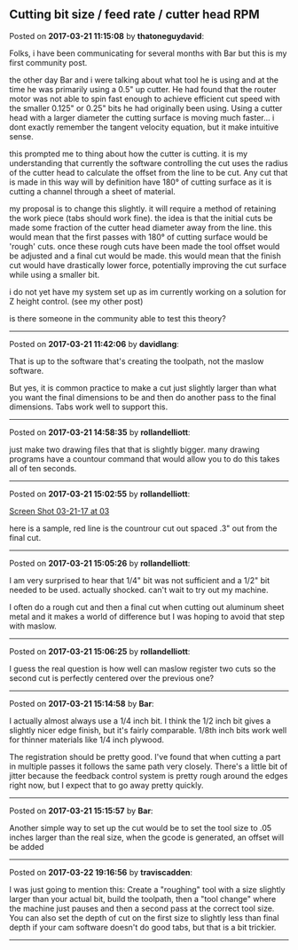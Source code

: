 ## Cutting bit size / feed rate / cutter head RPM
Posted on **2017-03-21 11:15:08** by **thatoneguydavid**:

Folks, i have been communicating for several months with Bar but this is my first community post.



the other day Bar and i were talking about what tool he is using and at the time he was primarily using a 0.5" up cutter.   He had found that the router motor was not able to spin fast enough to achieve efficient cut speed with the smaller 0.125" or 0.25" bits he had originally been using.   Using a cutter head with a larger diameter the cutting surface is moving much faster... i dont exactly remember the tangent velocity equation, but it make intuitive sense.    



this prompted me to thing about how the cutter is cutting.  it is my understanding that currently the software controlling the cut uses the radius of the cutter head to calculate the offset from the line to be cut.   Any cut that is made in this way will by definition have 180° of cutting surface as it is cutting a channel through a sheet of material.  

my proposal is to change this slightly.  it will require a method of retaining the work piece (tabs should work fine).  the idea is that the initial cuts be made  some fraction of the cutter head diameter away from the line.  this would mean that the first passes with 180° of cutting surface would be 'rough' cuts.  once these rough cuts have been made the tool offset would be adjusted and a final cut would be made.  this would mean that the finish cut would have drastically lower force, potentially improving the cut surface while using a smaller bit.



i do not yet have my system set up as im currently working on a solution for Z height control.  (see my other post)  



is there someone in the community able to test this theory?

---

Posted on **2017-03-21 11:42:06** by **davidlang**:

That is up to the software that's creating the toolpath, not the maslow software.



But yes, it is common practice to make a cut just slightly larger than what you want the final dimensions to be and then do another pass to the final dimensions. Tabs work well to support this.

---

Posted on **2017-03-21 14:58:35** by **rollandelliott**:

just make two drawing files that that is slightly bigger. many drawing programs have a countour command that would allow you to do this takes all of ten seconds.

---

Posted on **2017-03-21 15:02:55** by **rollandelliott**:

[Screen Shot 03-21-17 at 03](/images/qc/qcxj_screenshot032117at03.01pm.png.jpg) 

here is a sample, red line is the countrour cut out spaced .3" out from the final cut.

---

Posted on **2017-03-21 15:05:26** by **rollandelliott**:

I am very surprised to hear that 1/4" bit was not sufficient and a 1/2" bit needed to be used. actually shocked. can't wait to try out my machine.

I often do a rough cut and then a final cut when cutting out aluminum sheet metal and it makes a world of difference but I was hoping to avoid that step with maslow.

---

Posted on **2017-03-21 15:06:25** by **rollandelliott**:

I guess the real question is how well can maslow register two cuts so the second cut is perfectly centered over the previous one?

---

Posted on **2017-03-21 15:14:58** by **Bar**:

I actually almost always use a 1/4 inch bit. I think the 1/2 inch bit gives a slightly nicer edge finish, but it's fairly comparable. 1/8th inch bits work well for thinner materials like 1/4 inch plywood.



The registration should be pretty good. I've found that when cutting a part in multiple passes it follows the same path very closely. There's a little bit of jitter because the feedback control system is pretty rough around the edges right now, but I expect that to go away pretty quickly.

---

Posted on **2017-03-21 15:15:57** by **Bar**:

Another simple way to set up the cut would be to set the tool size to .05 inches larger than the real size, when the gcode is generated, an offset will be added

---

Posted on **2017-03-22 19:16:56** by **traviscadden**:

I was just going to mention this: Create a "roughing" tool with a size slightly larger than your actual bit, build the toolpath, then a "tool change"  where the machine just pauses and then a second pass at the correct tool size. You can also set the depth of cut on the first size to slightly less than final depth if your cam software doesn't do good tabs, but that is a bit trickier.

---

